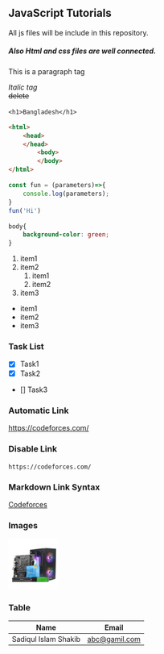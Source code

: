 <!-- markdown tutorial -->

JavaScript Tutorials
--- 
All js files will be include in this repository.   

##### Also Html and css files are well connected.  

<p>This is a paragraph tag</p>
<i>Italic tag</i> 
<br>
<del>delete</del>


<!-- single line code -->
`<h1>Bangladesh</h1>`


<!-- Multiple line code -->
```html
<html>
    <head>
    </head>
        <body>
        </body>
</html>
```

```javaScript
const fun = (parameters)=>{
    console.log(parameters);
}
fun('Hi')

```


```css
body{
    background-color: green;
}
```


<!-- list -->


<!-- order list -->
1. item1
2. item2
    1. item1
    2. item2
3. item3

<!-- UnOrder list -->
- item1
- item2
- item3


### Task List

- [x] Task1
- [x] Task2
- [] Task3


### Automatic Link
https://codeforces.com/

### Disable Link
`https://codeforces.com/`

### Markdown Link Syntax
[Codeforces](https://codeforces.com/)



### Images
<img src="./Images/pic.webp" height="100px"/>



### Table

| Name | Email |
| ------ | ----- |
| Sadiqul Islam Shakib | abc@gamil.com 